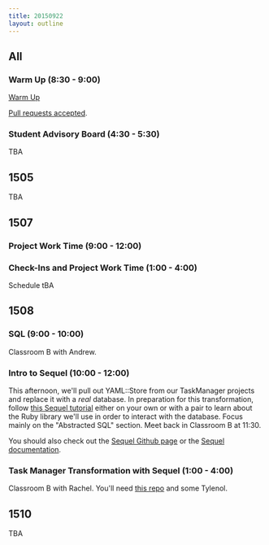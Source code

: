 ```yaml
---
title: 20150922
layout: outline
---
```


## All

### Warm Up (8:30 - 9:00)

[Warm Up](https://thewarmup.herokuapp.com)

[Pull requests accepted](https://github.com/mikedao/the-warm-up).

### Student Advisory Board (4:30 - 5:30)

TBA


## 1505

TBA


## 1507

### Project Work Time (9:00 - 12:00)

### Check-Ins and Project Work Time (1:00 - 4:00)

Schedule tBA


## 1508

### SQL (9:00 - 10:00)

Classroom B with Andrew. 

### Intro to Sequel (10:00 - 12:00)

This afternoon, we'll pull out YAML::Store from our TaskManager projects and replace it with a *real* database. In preparation for this transformation, follow [this Sequel tutorial](http://tutorials.jumpstartlab.com/topics/sql/sequel.html) either on your own or with a pair to learn about the Ruby library we'll use in order to interact with the database. Focus mainly on the "Abstracted SQL" section. Meet back in Classroom B at 11:30. 

You should also check out the [Sequel Github page](https://github.com/jeremyevans/sequel) or the [Sequel documentation](http://sequel.jeremyevans.net/). 

### Task Manager Transformation with Sequel (1:00 - 4:00)

Classroom B with Rachel. You'll need [this repo](https://github.com/turingschool-examples/1508-task-manager) and some Tylenol. 

## 1510

TBA
